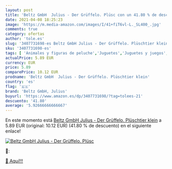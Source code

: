 ```yaml
---
layout: post
title: 'Beltz GmbH  Julius - Der Grüffelo. Plüsc con un 41.80 % de descuento'
date: 2021-04-08 18:25:23
image: 'https://m.media-amazon.com/images/I/41+fiT6vl-L._SL400_.jpg'
comments: true
category: ofertas
author: 'tole.es'
slug: '3407731698-es Beltz GmbH Julius - Der Grüffelo. Plüschtier klein'
sku: '3407731698-es'
tags: [ 'Animales y figuras de peluche','Juguetes','Juguetes y juegos','Peluches','beltz gmbh, julius', ]
actualPrice: 5.89 EUR
currency: EUR
price: 5.89
comparePrice: 10.12 EUR
prodname: 'Beltz GmbH  Julius - Der Grüffelo. Plüschtier klein'
country: 'es'
flag: '🇪🇸'
brand: 'Beltz GmbH, Julius'
buyurl: 'https://www.amazon.es/dp/3407731698/?tag=tolees-21'
descuento: '41.80'
average: '5.92666666666667'
---
```


En este momento está [Beltz GmbH  Julius - Der Grüffelo. Plüschtier klein](https://www.amazon.es/dp/3407731698/?tag=tolees-21) a 5.89 EUR (original: 10.12 EUR) (41.80 %  de descuento) en el siguiente enlace!

[![Beltz GmbH  Julius - Der Grüffelo. Plüsc](https://m.media-amazon.com/images/I/41+fiT6vl-L._SL400_.jpg)](https://www.amazon.es/dp/3407731698/?tag=tolees-21)

🔎:


[🛒 Aquí!!!](https://www.amazon.es/dp/3407731698/?tag=tolees-21)
